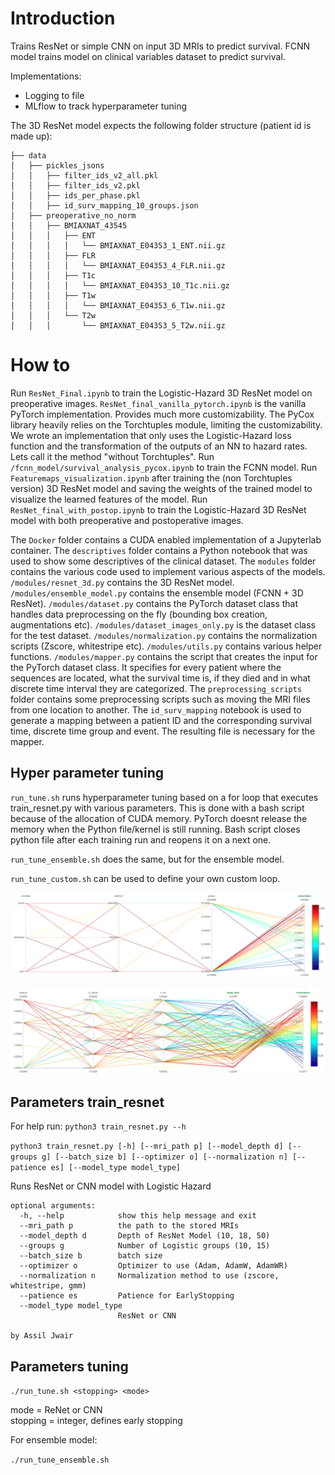 <h1>Introduction</h1>
Trains ResNet or simple CNN on input 3D MRIs to predict survival. FCNN model trains model on clinical variables dataset to predict survival. 

Implementations:
- Logging to file
- MLflow to track hyperparameter tuning

The 3D ResNet model expects the following folder structure (patient id is made up):

```
├── data
│   ├── pickles_jsons
│   │   ├── filter_ids_v2_all.pkl
│   │   ├── filter_ids_v2.pkl
│   │   ├── ids_per_phase.pkl
│   │   ├── id_surv_mapping_10_groups.json
│   ├── preoperative_no_norm
│   │   ├── BMIAXNAT_43545
│   │   │   ├── ENT
│   │   │   │   └── BMIAXNAT_E04353_1_ENT.nii.gz
│   │   │   ├── FLR
│   │   │   │   └── BMIAXNAT_E04353_4_FLR.nii.gz
│   │   │   ├── T1c
│   │   │   │   └── BMIAXNAT_E04353_10_T1c.nii.gz
│   │   │   ├── T1w
│   │   │   │   └── BMIAXNAT_E04353_6_T1w.nii.gz
│   │   │   └── T2w
│   │   │       └── BMIAXNAT_E04353_5_T2w.nii.gz
```

<h1>How to</h1>

Run `ResNet_Final.ipynb` to train the Logistic-Hazard 3D ResNet model on preoperative images. `ResNet_final_vanilla_pytorch.ipynb` is the vanilla PyTorch implementation. Provides much more customizability. The PyCox library heavily relies on the Torchtuples module, limiting the customizability. We wrote an implementation that only uses the Logistic-Hazard loss function and the transformation of the outputs of an NN to hazard rates. Lets call it the method "without Torchtuples". Run `/fcnn_model/survival_analysis_pycox.ipynb` to train the FCNN model. Run `Featuremaps_visualization.ipynb` after training the (non Torchtuples version) 3D ResNet model and saving the weights of the trained model to visualize the learned features of the model. Run `ResNet_final_with_postop.ipynb` to train the Logistic-Hazard 3D ResNet model with both preoperative and postoperative images.


The `Docker` folder contains a CUDA enabled implementation of a Jupyterlab container. 
The `descriptives` folder contains a Python notebook that was used to show some descriptives 
of the clinical dataset. The `modules` folder contains the various code used to implement various 
aspects of the models. `/modules/resnet_3d.py` contains the 3D ResNet model. `/modules/ensemble_model.py` contains the ensemble model (FCNN + 3D ResNet). `/modules/dataset.py` contains the PyTorch dataset class that handles data preprocessing on the fly (bounding box creation, augmentations etc). `/modules/dataset_images_only.py` is the dataset class for the test dataset. `/modules/normalization.py` contains the normalization scripts (Zscore, whitestripe etc). `/modules/utils.py` contains various helper functions. `/modules/mapper.py` contains the script that creates the input for the PyTorch dataset class. It specifies for every patient where the sequences are located, what the survival time is, if they died and in what discrete time interval they are categorized. The `preprocessing_scripts` folder contains some preprocessing scripts such as moving the MRI files from one location to another. The `id_surv_mapping` notebook is used to generate a mapping between a patient ID and the corresponding survival time, discrete time group  and event. The resulting file is necessary for the mapper. 

<h2>Hyper parameter tuning</h2>

`run_tune.sh` runs hyperparameter tuning based on a for loop 
that executes train_resnet.py with various parameters. 
This is done with a bash script because of the allocation of CUDA memory. 
PyTorch doesnt release the memory when the Python file/kernel is still running. 
Bash script closes python file after each training run and reopens it on a next one.

`run_tune_ensemble.sh` does the same, but for the ensemble model.

`run_tune_custom.sh` can be used to define your own custom loop.

![alt text](contour_plot_resnet_and_cnn.png "Parallel Contour plot ResNet")

![alt text](contour_plot_ensemble.png "Parallel Contour plot Ensemble model")

<h2>Parameters train_resnet</h2>

For help run: `python3 train_resnet.py --h`

`python3 train_resnet.py [-h] [--mri_path p] [--model_depth d] [--groups g] [--batch_size b] [--optimizer o] [--normalization n] [--patience es] [--model_type model_type]`

Runs ResNet or CNN model with Logistic Hazard

```
optional arguments:
  -h, --help            show this help message and exit
  --mri_path p          the path to the stored MRIs
  --model_depth d       Depth of ResNet Model (10, 18, 50)
  --groups g            Number of Logistic groups (10, 15)
  --batch_size b        batch size
  --optimizer o         Optimizer to use (Adam, AdamW, AdamWR)
  --normalization n     Normalization method to use (zscore, whitestripe, gmm)
  --patience es         Patience for EarlyStopping
  --model_type model_type
                        ResNet or CNN

by Assil Jwair
```


<h2>Parameters tuning</h2>

`./run_tune.sh <stopping> <mode>` 

mode = ReNet or CNN \
stopping = integer, defines early stopping


For ensemble model:


`./run_tune_ensemble.sh`



